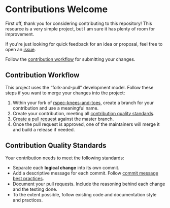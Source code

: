 # Contributions Welcome

First off, thank you for considering contributing to this repository! This resource is a very simple project, but I am sure it has plenty of room for improvement.

If you're just looking for quick feedback for an idea or proposal, feel free to open an [issue](https://github.com/homedepot/rspec-knees-and-toes/issues/new).

Follow the [contribution workflow](#contribution-workflow) for submitting your changes.

## Contribution Workflow

This project uses the “fork-and-pull” development model. Follow these steps if you want to merge your changes into the project:

1. Within your fork of [rspec-knees-and-toes](https://github.com/homedepot/rspec-knees-and-toes), create a branch for your contribution and use a meaningful name.
2. Create your contribution, meeting all [contribution quality standards](#contribution-quality-standards).
3. [Create a pull request](https://help.github.com/articles/creating-a-pull-request-from-a-fork/) against the master branch.
4. Once the pull request is approved, one of the maintainers will merge it and build a release if needed. 

## Contribution Quality Standards

Your contribution needs to meet the following standards:

- Separate each **logical change** into its own commit.
- Add a descriptive message for each commit. Follow [commit message best practices](https://github.com/erlang/otp/wiki/writing-good-commit-messages).
- Document your pull requests. Include the reasoning behind each change and the testing done.
- To the extent possible, follow existing code and documentation style and practices.

